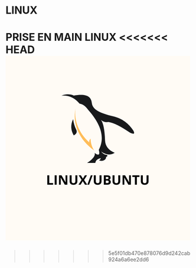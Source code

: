 # LINUX
PRISE EN MAIN LINUX
<<<<<<< HEAD
![image pinguoin](./LINUX/images/pinguoinPerso.png)
=======

>>>>>>> 5e5f01db470e878076d9d242cab924a6a6ee2dd6